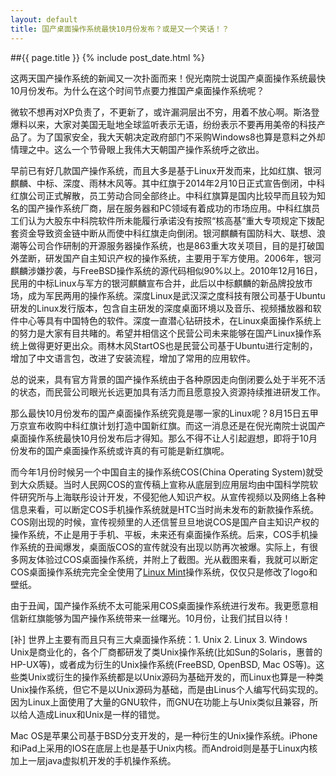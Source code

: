 ```yaml
---
layout: default
title: 国产桌面操作系统最快10月份发布？或是又一个笑话！？
---
```

##{{ page.title }}
{% include post_date.html %}

这两天国产操作系统的新闻又一次扑面而来！倪光南院士说国产桌面操作系统最快10月份发布。为什么在这个时间节点要力推国产桌面操作系统呢？ 

微软不想再对XP负责了，不更新了，或许漏洞层出不穷，用着不放心啊。斯洛登爆料以来，大家对美国无耻地全球监听表示无语，纷纷表示不要再用美帝的科技产品了。为了国家安全，我大天朝决定政府部门不采购Windows8也算是意料之外却情理之中。这么一个节骨眼上我伟大天朝国产操作系统呼之欲出。

早前已有好几款国产操作系统，而且大多是基于Linux开发而来，比如红旗、银河麒麟、中标、深度、雨林木风等。其中红旗于2014年2月10日正式宣告倒闭，中科红旗公司正式解散，员工劳动合同全部终止。中科红旗算是国内比较早而且较为知名的国产操作系统厂商，层在服务器和PC领域有着成功的市场应用。中科红旗员工们认为大股东中科院软件所未能履行承诺没有按照“核高基”重大专项规定下拨配套资金导致资金链中断从而使中科红旗走向倒闭。银河麒麟有国防科大、联想、浪潮等公司合作研制的开源服务器操作系统，也是863重大攻关项目，目的是打破国外垄断，研发国产自主知识产权的操作系统，主要用于军方使用。2006年，银河麒麟涉嫌抄袭，与FreeBSD操作系统的源代码相似90%以上。2010年12月16日，民用的中标Linux与军方的银河麒麟宣布合并，此后以中标麒麟的新品牌投放市场，成为军民两用的操作系统。深度Linux是武汉深之度科技有限公司基于Ubuntu研发的Linux发行版本，包含自主研发的深度桌面环境以及音乐、视频播放器和软件中心等具有中国特色的软件。深度一直潜心钻研技术，在Linux桌面操作系统上的努力是大家有目共睹的。希望并相信这个民营公司未来能够在国产Linux操作系统上做得更好更出众。雨林木风StartOS也是民营公司基于Ubuntu进行定制的，增加了中文语言包，改进了安装流程，增加了常用的应用软件。

总的说来，具有官方背景的国产操作系统由于各种原因走向倒闭要么处于半死不活的状态，而民营公司眼光长远更加具有活力而且愿意投入资源持续推进研发工作。

那么最快10月份发布的国产桌面操作系统究竟是哪一家的Linux呢？8月15日五甲万京宣布收购中科红旗计划打造中国新红旗。而这一消息还是在倪光南院士说国产桌面操作系统最快10月份发布后才得知。那么不得不让人引起遐想，即将于10月份发布的国产桌面操作系统或许真的有可能是新红旗呢。

而今年1月份时候另一个中国自主的操作系统COS(China Operating System)就受到大众质疑。当时人民网COS的宣传稿上宣称从底层到应用层均由中国科学院软件研究所与上海联彤设计开发，不侵犯他人知识产权。从宣传视频以及网络上各种信息来看，可以断定COS手机操作系统就是HTC当时尚未发布的新款操作系统。COS刚出现的时候，宣传视频里的人还信誓旦旦地说COS是国产自主知识产权的操作系统，不止是用于手机、平板，未来还有桌面操作系统。后来，COS手机操作系统的丑闻爆发，桌面版COS的宣传就没有出现以防再次被爆。实际上，有很多网友体验过COS桌面操作系统，并附上了截图。光从截图来看，我就可以断定COS桌面操作系统完完全全使用了[Linux Mint](http://linuxmint.com)操作系统，仅仅只是修改了logo和壁纸。

由于丑闻，国产操作系统不太可能采用COS桌面操作系统进行发布。我更愿意相信新红旗能够为国产操作系统带来一丝曙光。10月份，让我们拭目以待！

[补] 世界上主要有而且只有三大桌面操作系统：1. Unix 2. Linux 3. Windows 
Unix是商业化的，各个厂商都研发了类Unix操作系统(比如Sun的Solaris，惠普的HP-UX等)，或者成为衍生的Unix操作系统(FreeBSD, OpenBSD, Mac OS等)。这些类Unix或衍生的操作系统都是以Unix源码为基础开发的，而Linux也算是一种类Unix操作系统，但它不是以Unix源码为基础，而是由Linus个人编写代码实现的。因为Linux上面使用了大量的GNU软件，而GNU在功能上与Unix类似且兼容，所以给人造成Linux和Unix是一样的错觉。

Mac OS是苹果公司基于BSD分支开发的，是一种衍生的Unix操作系统。iPhone和iPad上采用的IOS在底层上也是基于Unix内核。而Android则是基于Linux内核加上一层java虚拟机开发的手机操作系统。

